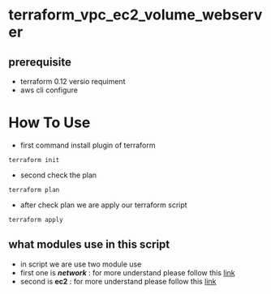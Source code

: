 # terraform_vpc_ec2_volume_webserver
## prerequisite
- terraform 0.12 versio requiment
- aws cli configure

# How To Use
- first command install plugin of terraform
```
terraform init
```
- second check the plan
```
terraform plan
```
- after check plan we are apply our terraform script

```
terraform apply
```
## what modules use in this script
- in script we are use two module use 
- first one is ***network*** : for more understand please follow this [link](https://github.com/sparth510/terraform_vpc_ec2_webserver/blob/main/network/README.md)
- second is **ec2** : for more understand please follow this [link]()

